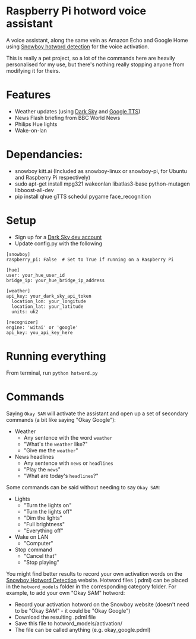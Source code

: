 # Raspberry Pi hotword voice assistant

A voice assistant, along the same vein as Amazon Echo and Google Home using
[Snowboy hotword detection](https://snowboy.kitt.ai/) for the voice activation.

This is really a pet project, so a lot of the commands here are heavily 
personalised for my use, but there's nothing really stopping anyone from modifying
it for theirs.


# Features
- Weather updates (using [Dark Sky](https://darksky.net/dev/) and 
[Google TTS](https://pypi.python.org/pypi/gTTS))
- News Flash briefing from BBC World News
- Philips Hue lights
- Wake-on-lan


# Dependancies:
- snowboy kitt.ai (Included as snowboy-linux or snowboy-pi, for Ubuntu and 
Raspberry Pi respectively)
- sudo apt-get install mpg321 wakeonlan libatlas3-base python-mutagen libboost-all-dev
- pip install qhue gTTS schedul pygame face_recognition

# Setup
- Sign up for a [Dark Sky dev account](https://darksky.net/dev/)
- Update config.py with the following

```
[snowboy]
raspberry_pi: False  # Set to True if running on a Raspberry Pi

[hue]
user: your_hue_user_id
bridge_ip: your_hue_bridge_ip_address

[weather]
api_key: your_dark_sky_api_token
  location_lon: your_longitude
  location_lat: your_latitude
  units: uk2

[recognizer]
engine: 'witai' or 'google'
api_key: you_api_key_here
  ```

# Running everything
From terminal, run `python hotword.py`

# Commands
Saying `Okay SAM` will activate the assistant and open up a set of secondary commands (a bit like saying "Okay Google"):
 - Weather
   - Any sentence with  the word `weather`
   - "What's the `weather` like?"
   - "Give me the `weather`"
- News headlines
  - Any sentence with `news` or `headlines`
  - "Play the `news`"
  - "What are today's `headlines`?"

Some commands can be said without needing to say `Okay SAM`:
- Lights
  - "Turn the lights on"
  - "Turn the lights off"
  - "Dim the lights"
  - "Full brightness"
  - "Everything off"
- Wake on LAN
  - "Computer"
- Stop command
  - "Cancel that"
  - "Stop playing"

You might find better results to record your own activation words on the [Snowboy Hotword Detection](https://snowboy.kitt.ai) website.  Hotword files (.pdml) can be placed in the `hotword_models` folder in the corresponding category folder.  For example, to add your own "Okay SAM" hotword:
- Record your activation hotword on the Snowboy website (doesn't need to be "Okay SAM" - it could be "Okay Google")
- Download the resulting .pdml file
- Save this file to hotword_models/activation/
- The file can be called anything (e.g. okay_google.pdml)
